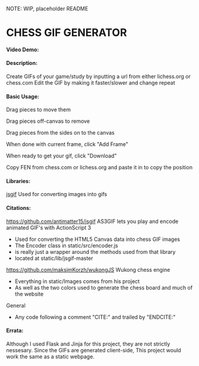 NOTE: WIP, placeholder README

# CHESS GIF GENERATOR
#### Video Demo: <!-- TODO: -->
#### Description:
Create GIFs of your game/study by inputting a url from either lichess.org or chess.com
Edit the GIF by making it faster/slower and change repeat 

#### Basic Usage:
Drag pieces to move them

Drag pieces off-canvas to remove

Drag pieces from the sides on to the canvas

When done with current frame, click "Add Frame"

When ready to get your gif, click "Download"

Copy FEN from chess.com or lichess.org and paste it in to copy the position

#### Libraries:
[jsgif](https://github.com/antimatter15/jsgif/tree/master)
Used for converting images into gifs

#### Citations:
https://github.com/antimatter15/jsgif
AS3GIF lets you play and encode animated GIF's with ActionScript 3

- Used for converting the HTML5 Canvas data into chess GIF images
- The Encoder class in static/src/encoder.js
- is really just a wrapper around the methods used from that library
- located at static/lib/jsgif-master

https://github.com/maksimKorzh/wukongJS
Wukong chess engine
- Everything in static/Images comes from his project
- As well as the two colors used to generate the chess board and much of the website

General
- Any code following a comment "CITE:" and trailed by "ENDCITE:"

#### Errata:
Although I used Flask and Jinja for this project, they are not strictly nessesary.
Since the GIFs are generated client-side, This project would work the same as
a static webpage.
